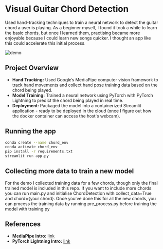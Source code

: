 # Visual Guitar Chord Detection

Used hand-tracking techniques to train a neural network to detect the guitar chord a user is playing. As a beginner myself, I found it took a while to learn the basic chords, but once I learned them, practising became more enjoyable because I could learn new songs quicker. I thought an app like this could accelerate this initial process.

![demo](media/app.gif)

## Project Overview

- **Hand Tracking:** Used Google’s MediaPipe computer vision framework to track hand movements and collect hand pose training data based on the chord being played.
- **Model Training:** Trained a neural network using PyTorch with PyTorch Lightning to predict the chord being played in real time.
- **Deployment:** Packaged the model into a containerized Streamlit application - ready to be deployed in the cloud (once I figure out how the docker container can access the host's webcam).

## Running the app

```bash
conda create --name chord_env
conda activate chord_env
pip install -r requirements.txt
streamlit run app.py
```

## Collecting more data to train a new model

For the demo I collected training data for a few chords, though only the final trained model is included in this repo. If you want to include more chords you can run main.py and initialise ChordDetection with collect_data=True and chord={your chord}. Once you've done this for all the new chords, you can process the training data by running pre_process.py before training the model with training.py

## References

- **MediaPipe Intro:** [link](https://www.youtube.com/watch?v=vQZ4IvB07ec)
- **PyTorch Lightning Intro:** [link](https://www.youtube.com/watch?v=NVxCKdp0NhQ)

